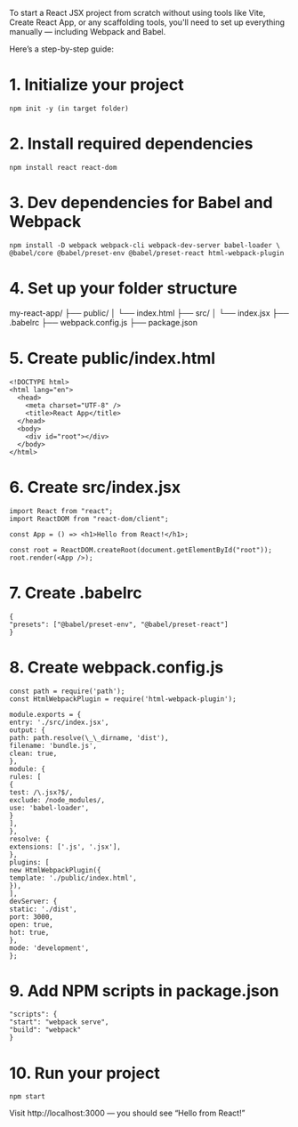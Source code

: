 To start a React JSX project from scratch without using tools like Vite, Create React App, or any scaffolding tools, you'll need to set up everything manually — including Webpack and Babel.

Here’s a step-by-step guide:

# 1. Initialize your project

`npm init -y (in target folder)`

# 2. Install required dependencies

`npm install react react-dom`

# 3. Dev dependencies for Babel and Webpack

```
npm install -D webpack webpack-cli webpack-dev-server babel-loader \
@babel/core @babel/preset-env @babel/preset-react html-webpack-plugin
```

# 4. Set up your folder structure

my-react-app/
├── public/
│ └── index.html
├── src/
│ └── index.jsx
├── .babelrc
├── webpack.config.js
├── package.json

# 5. Create public/index.html

```
<!DOCTYPE html>
<html lang="en">
  <head>
    <meta charset="UTF-8" />
    <title>React App</title>
  </head>
  <body>
    <div id="root"></div>
  </body>
</html>
```

# 6. Create src/index.jsx

```
import React from "react";
import ReactDOM from "react-dom/client";

const App = () => <h1>Hello from React!</h1>;

const root = ReactDOM.createRoot(document.getElementById("root"));
root.render(<App />);
```

# 7. Create .babelrc

```
{
"presets": ["@babel/preset-env", "@babel/preset-react"]
}
```

# 8. Create webpack.config.js

```
const path = require('path');
const HtmlWebpackPlugin = require('html-webpack-plugin');

module.exports = {
entry: './src/index.jsx',
output: {
path: path.resolve(\_\_dirname, 'dist'),
filename: 'bundle.js',
clean: true,
},
module: {
rules: [
{
test: /\.jsx?$/,
exclude: /node_modules/,
use: 'babel-loader',
}
],
},
resolve: {
extensions: ['.js', '.jsx'],
},
plugins: [
new HtmlWebpackPlugin({
template: './public/index.html',
}),
],
devServer: {
static: './dist',
port: 3000,
open: true,
hot: true,
},
mode: 'development',
};
```

# 9. Add NPM scripts in package.json

```
"scripts": {
"start": "webpack serve",
"build": "webpack"
}
```

# 10. Run your project

```
npm start
```

Visit http://localhost:3000 — you should see “Hello from React!”
